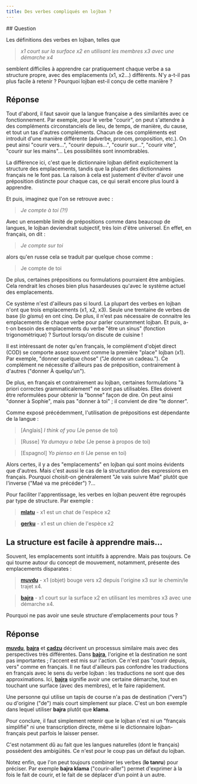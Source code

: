 ```yaml
---
title: Des verbes compliqués en lojban ?
---
```


<!-- Author of trans-creation (translation, localisation, adaptation to culture): Sukender (Benoit NEIL) -->
<!-- Source language: English, + machine-based translation -->
<!-- Target language: FR_fr - Français, France (orthographe moderne, dite "1990") -->
<!-- Special additions or changes (compared to the source) are tagged with "L10N" in this source code: "L10N: <somme additional info>" -->

<div class="lojbo"></div>
## Question

Les définitions des verbes en lojban, telles que

> *x1 court sur la surface x2 en utilisant les membres x3 avec une démarche x4*

semblent difficiles à apprendre car pratiquement chaque verbe a sa structure propre, avec des emplacements (x1, x2...) différents. N'y a-t-il pas plus facile à retenir ? Pourquoi lojban est-il conçu de cette manière ?

## Réponse

<!-- L10N: Added example -->
Tout d'abord, il faut savoir que la langue française a des similarités avec ce fonctionnement. Par exemple, pour le verbe "courir", on peut s'attendre à des compléments circonstanciels de lieu, de temps, de manière, du cause, et tout un tas d'autres compléments. Chacun de ces compléments est introduit d'une manière différente (adverbe, pronom, proposition, etc.). On peut ainsi "courir vers...", "courir depuis...", "courir sur...", "courir vite", "courir sur les mains"... Les possibilités sont innombrables.

La différence ici, c'est que le dictionnaire lojban définit explicitement la structure des emplacements, tandis que la plupart des dictionnaires français ne le font pas. La raison à cela est justement d'éviter d'avoir une préposition distincte pour chaque cas, ce qui serait encore plus lourd à apprendre.

Et puis, imaginez que l'on se retrouve avec :

> *Je compte à toi (?!)*

Avec un ensemble limité de prépositions comme dans beaucoup de langues, le lojban deviendrait subjectif, très loin d'être universel. En effet, en français, on dit :

> *Je compte sur toi*

alors qu'en russe cela se traduit par quelque chose comme :

> Je compte de toi

De plus, certaines prépositions ou formulations pourraient être ambigües. Cela rendrait les choses bien plus hasardeuses qu'avec le système actuel des emplacements.

Ce système n'est d'ailleurs pas si lourd. La plupart des verbes en lojban n'ont que trois emplacements (x1, x2, x3). Seule une trentaine de verbes de base (*lo gismu*) en ont cinq. De plus, il n'est pas nécessaire de connaitre les emplacements de chaque verbe pour parler couramment lojban. Et puis, a-t-on besoin des emplacements du verbe "être un sinus" (fonction trigonométrique) ? Surtout lorsqu'on discute de cuisine !

<!-- L10N: Specific to French language -->
Il est intéressant de noter qu'en français, le complément d'objet direct (COD) se comporte assez souvent comme la première "place" lojban (x1). Par exemple, "donner quelque chose" ("Je donne un cadeau."). Ce complément ne nécessite d'ailleurs pas de préposition, contrairement à d'autres ("donner À quelqu'un").

De plus, en français et contrairement au lojban, certaines formulations "à priori correctes grammaticalement" ne sont pas utilisables. Elles doivent être reformulées pour obtenir la "bonne" façon de dire. On peut ainsi "donner à Sophie", mais pas "donner à toi" ; il convient de dire "te donner".

Comme exposé précédemment, l'utilisation de prépositions est dépendante de la langue :

> [Anglais] *I think of you* (Je pense de toi)

> [Russe] *Ya dumayu o tebe* (Je pense à propos de toi)

> [Espagnol] *Yo pienso en ti* (Je pense en toi)

Alors certes, il y a des "emplacements" en lojban qui sont moins évidents que d'autres. Mais c'est aussi le cas de la structuration des expressions en français. Pourquoi choisit-on généralement "Je vais suivre Maé" plutôt que l'inverse ("Maé va me précéder") ?...

Pour faciliter l'apprentissage, les verbes en lojban peuvent être regroupés par type de structure. Par exemple :

> **[mlatu](https://la-lojban.github.io/sutysisku/lojban/#seskari=cnano&sisku=mlatu&bangu=en&versio=masno)** - x1 est un chat de l'espèce x2

> **[gerku](https://la-lojban.github.io/sutysisku/lojban/#seskari=cnano&sisku=gerku&bangu=en&versio=masno)** - x1 est un chien de l'espèce x2

## La structure est facile à apprendre mais...

Souvent, les emplacements sont intuitifs à apprendre. Mais pas toujours. Ce qui tourne autour du concept de mouvement, notamment, présente des emplacements disparates :

> **[muvdu](https://la-lojban.github.io/sutysisku/lojban/#seskari=cnano&sisku=muvdu&bangu=en&versio=masno)** - x1 (objet) bouge vers x2 depuis l'origine x3 sur le chemin/le trajet x4.

> **[bajra](https://la-lojban.github.io/sutysisku/lojban/#seskari=cnano&sisku=bajra&bangu=en&versio=masno)** - x1 court sur la surface x2 en utilisant les membres x3 avec une démarche x4.

Pourquoi ne pas avoir une seule structure d'emplacements pour tous ?

## Réponse

**[muvdu](https://la-lojban.github.io/sutysisku/lojban/#seskari=cnano&sisku=muvdu&bangu=fr&versio=masno)**, **[bajra](https://la-lojban.github.io/sutysisku/lojban/#seskari=cnano&sisku=bajra&bangu=fr&versio=masno)** et **[cadzu](https://la-lojban.github.io/sutysisku/lojban/#seskari=cnano&sisku=cadzu&bangu=fr&versio=masno)** décrivent un processus similaire mais avec des perspectives très différentes. Dans **[bajra](https://la-lojban.github.io/sutysisku/lojban/#seskari=cnano&sisku=bajra&bangu=fr&versio=masno)**, l'origine et la destination ne sont pas importantes ; l'accent est mis sur l'action. Ce n'est pas "courir depuis, vers" comme en français. Il ne faut d'ailleurs pas confondre les traductions en français avec le sens du verbe lojban : les traductions ne sont que des approximations. Ici, **[bajra](https://la-lojban.github.io/sutysisku/lojban/#seskari=cnano&sisku=bajra&bangu=fr&versio=masno)** signifie avoir une certaine démarche, tout en touchant une surface (avec des membres), et le faire rapidement.

Une personne qui utilise un tapis de course n'a pas de destination ("vers") ou d'origine ("de") mais court simplement sur place. C'est un bon exemple dans lequel utiliser **bajra** plutôt que **klama**.

Pour conclure, il faut simplement retenir que le lojban n'est ni un "français simplifié" ni une transcription directe, même si le dictionnaire lojban-français peut parfois le laisser penser.

C'est notamment dû au fait que les langues naturelles (dont le français) possèdent des ambigüités. Ce n'est pour le coup pas un défaut du lojban.

Notez enfin, que l'on peut toujours combiner les verbes (**lo tanru**) pour préciser. Par exemple **bajra klama** ("courir-aller") permet d'exprimer à la fois le fait de courir, et le fait de se déplacer d'un point à un autre.
